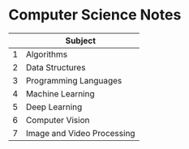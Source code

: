 # Computer Science Notes

|   | Subject                    |
|---|----------------------------|
| 1 | Algorithms                 |
| 2 | Data Structures            |
| 3 | Programming Languages      |
| 4 | Machine Learning           |
| 5 | Deep Learning              |
| 6 | Computer Vision            |
| 7 | Image and Video Processing |
